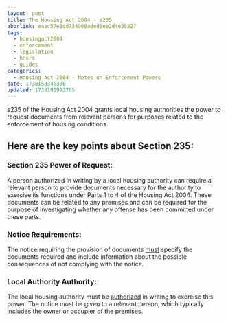 ```yaml
---
layout: post
title: The Housing Act 2004 - s235
abbrlink: eaac57e1dd734908aded6ee2d4e38827
tags:
  - housingact2004
  - enforcement
  - legislation
  - hhsrs
  - guides
categories:
  - Housing Act 2004 - Notes on Enforcement Powers
date: 1738153346300
updated: 1738191992785
---
```


s235 of the  Housing Act 2004 grants local housing authorities the power to request documents from relevant persons for purposes related to the enforcement of housing conditions.

## Here are the key points about Section 235:

### Section 235 Power of Request:

A person authorized in writing by a local housing authority can require a relevant person to provide documents necessary for the authority to exercise its functions under Parts 1 to 4 of the Housing Act 2004. These documents can be related to any premises and can be required for the purpose of investigating whether any offense has been committed under these parts.

### Notice Requirements:

The notice requiring the provision of documents <u>must</u> specify the documents required and include information about the possible consequences of not complying with the notice.

### Local Authority Authority:

The local housing authority must be <u>authorized</u> in writing to exercise this power. The notice must be given to a relevant person, which typically includes the owner or occupier of the premises.
